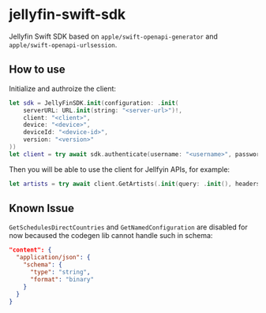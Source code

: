 # jellyfin-swift-sdk

Jellyfin Swift SDK based on `apple/swift-openapi-generator` and `apple/swift-openapi-urlsession`.

## How to use

Initialize and authroize the client: 

```swift
let sdk = JellyFinSDK.init(configuration: .init(
    serverURL: URL.init(string: "<server-url>")!,
    client: "<client>",
    device: "<device>",
    deviceId: "<device-id>",
    version: "<version>"
))
let client = try await sdk.authenticate(username: "<username>", password: "<password>")
```

Then you will be able to use the client for Jellfyin APIs, for example:

```swift
let artists = try await client.GetArtists(.init(query: .init(), headers: .init(accept: [.init(contentType: .json)])))
```

## Known Issue

`GetSchedulesDirectCountries` and `GetNamedConfiguration` are disabled for now becaused the codegen lib cannot handle such in schema: 

```json
"content": {
  "application/json": {
    "schema": {
      "type": "string",
      "format": "binary"
    }
  }
}
```
